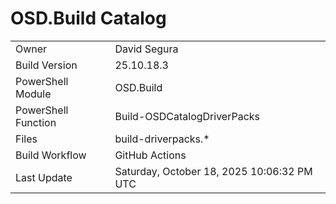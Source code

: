 ﻿# OSD.Build Catalog

| | |
|-|-|
| Owner | David Segura |
| Build Version | 25.10.18.3 |
| PowerShell Module | OSD.Build |
| PowerShell Function | Build-OSDCatalogDriverPacks |
| Files | build-driverpacks.* |
| Build Workflow | GitHub Actions |
| Last Update | Saturday, October 18, 2025 10:06:32 PM UTC |
